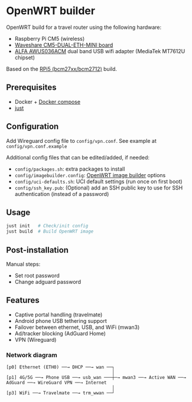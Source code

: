# OpenWRT builder
OpenWRT build for a travel router using the following hardware:
* Raspberry Pi CM5 (wireless)
* [Waveshare CM5-DUAL-ETH-MINI board](https://www.waveshare.com/cm5-dual-eth-mini.htm)
* [ALFA AWUS036ACM](https://www.alfa.com.tw/products/awus036acm_1?variant=40320133464136) dual band USB wifi adapter (MediaTek MT7612U chipset)

Based on the [RPi5 (bcm27xx/bcm2712)](https://firmware-selector.openwrt.org/?target=bcm27xx%2Fbcm2712&id=rpi-5) build.

## Prerequisites
* Docker + [Docker compose](https://docs.docker.com/compose/install/)
* [just](https://github.com/casey/just?tab=readme-ov-file#packages)

## Configuration
Add Wireguard config file to `config/vpn.conf`. See example at `config/vpn.conf.example`

Additional config files that can be edited/added, if needed:
* `config/packages.sh`: extra packages to install
* `config/imagebuilder.config`: [OpenWRT image builder](https://openwrt.org/docs/guide-user/additional-software/imagebuilder) options
* `config/uci-defaults.sh`: UCI default settings (run once on first boot)
* `config/ssh_key.pub`: (Optional) add an SSH public key to use for SSH authentication (instead of a password)

## Usage
```sh
just init   # Check/init config
just build  # Build OpenWRT image
```

## Post-installation
Manual steps:
* Set root password
* Change adguard password

## Features
* Captive portal handling (travelmate)
* Android phone USB tethering support
* Failover between ethernet, USB, and WiFi (mwan3)
* Ad/tracker blocking (AdGuard Home)
* VPN (Wireguard)

### Network diagram
```
[p0] Ethernet (ETH0) ──→ DHCP ──→ wan ──┐
                                        │
[p1] 4G/5G ──→ Phone USB ──→ usb_wan ───┼─→ mwan3 ──→ Active WAN ──→ AdGuard ──→ WireGuard VPN ──→ Internet
                                        │
[p3] WiFi ──→ Travelmate ──→ trm_wwan ──┘
```
